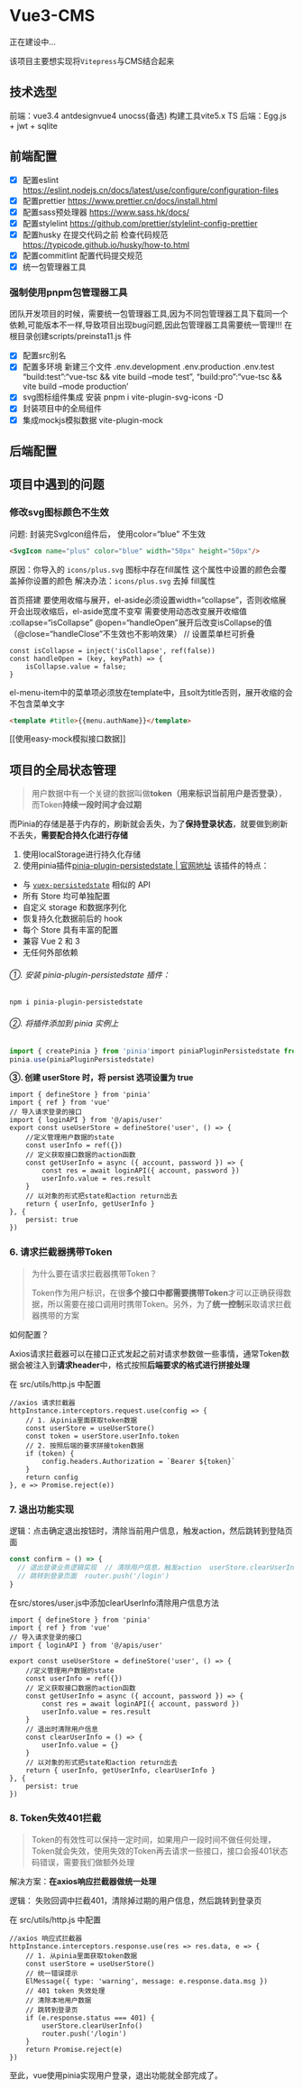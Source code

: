 

# Vue3-CMS

正在建设中…

该项目主要想实现将`Vitepress`与CMS结合起来

## 技术选型

前端：vue3.4 antdesignvue4 unocss(备选) 构建工具vite5.x TS
后端：Egg.js + jwt + sqlite

## 前端配置

- [x]  配置eslint https://eslint.nodejs.cn/docs/latest/use/configure/configuration-files
- [x]  配置prettier https://www.prettier.cn/docs/install.html
- [x]  配置sass预处理器 https://www.sass.hk/docs/
- [x]  配置stylelint https://github.com/prettier/stylelint-config-prettier
- [x]  配置husky 在提交代码之前 检查代码规范 https://typicode.github.io/husky/how-to.html
- [x]  配置commitlint 配置代码提交规范
- [x]  统一包管理器工具

### 强制使用pnpm包管理器工具

团队开发项目的时候，需要统一包管理器工具,因为不同包管理器工具下载同一个依赖,可能版本不一样,导致项目出现bug问题,因此包管理器工具需要统一管理!!!
在根目录创建scripts/preinsta11.js 件

- [x]  配置src别名
- [x]  配置多环境
新建三个文件
.env.development .env.production .env.test
“build:test”:“vue-tsc && vite build –mode test”,
“build:pro”:“vue-tsc && vite build –mode production’
- [x]  svg图标组件集成
安装 pnpm i vite-plugin-svg-icons -D
- [x]  封装项目中的全局组件
- [x]  集成mockjs模拟数据 vite-plugin-mock

## 后端配置

## 项目中遇到的问题

### 修改svg图标颜色不生效

问题: 封装完SvgIcon组件后， 使用color=“blue” 不生效

```html
<SvgIcon name="plus" color="blue" width="50px" height="50px"/>
```

原因：你导入的 `icons/plus.svg` 图标中存在fill属性 这个属性中设置的颜色会覆盖掉你设置的颜色
解决办法：`icons/plus.svg` 去掉 fill属性

首页搭建
要使用收缩与展开，el-aside必须设置width=“collapse”，否则收缩展开会出现收缩后，el-aside宽度不变窄
需要使用动态改变展开收缩值 :collapse=“isCollapse”
@open=“handleOpen”展开后改变isCollapse的值（@close=“handleClose”不生效也不影响效果）
// 设置菜单栏可折叠

```tsx
const isCollapse = inject('isCollapse', ref(false))
const handleOpen = (key, keyPath) => {
	isCollapse.value = false;
}
```

el-menu-item中的菜单项必须放在template中，且solt为title否则，展开收缩的会不包含菜单文字

```html
<template #title>{{menu.authName}}</template>
```

[[使用easy-mock模拟接口数据]]
## 项目的全局状态管理
> 用户数据中有一个关键的数据叫做**token（用来标识当前用户是否登录）**，而Token**持续一段时间才会过期**

而Pinia的存储是基于内存的，刷新就会丢失，为了**保持登录状态**，就要做到刷新不丢失，**需要配合持久化进行存储**
1. 使用localStorage进行持久化存储
2. 使用pinia插件[pinia-plugin-persistedstate | 官网地址](https://links.jianshu.com/go?to=https%3A%2F%2Fprazdevs.github.io%2Fpinia-plugin-persistedstate%2Fzh%2F)
该插件的特点：
- 与 [`vuex-persistedstate`](https://links.jianshu.com/go?to=https%3A%2F%2Fgithub.com%2Frobinvdvleuten%2Fvuex-persistedstate) 相似的 API
- 所有 Store 均可单独配置
- 自定义 storage 和数据序列化
- 恢复持久化数据前后的 hook
- 每个 Store 具有丰富的配置
- 兼容 Vue 2 和 3
- 无任何外部依赖
###### ①. 安装 pinia-plugin-persistedstate 插件：
`npm i pinia-plugin-persistedstate`
###### ②. 将插件添加到 pinia 实例上

```jsx
import { createPinia } from 'pinia'import piniaPluginPersistedstate from 'pinia-plugin-persistedstate'const pinia = createPinia()
pinia.use(piniaPluginPersistedstate)
```

**③. 创建 userStore 时，将 persist 选项设置为 true**

```tsx
import { defineStore } from 'pinia'
import { ref } from 'vue'
// 导入请求登录的接口
import { loginAPI } from '@/apis/user'
export const useUserStore = defineStore('user', () => {
    //定义管理用户数据的state
    const userInfo = ref({})
    // 定义获取接口数据的action函数
    const getUserInfo = async ({ account, password }) => {
        const res = await loginAPI({ account, password })
        userInfo.value = res.result
    }
    // 以对象的形式把state和action return出去
    return { userInfo, getUserInfo }
}, {
    persist: true
})
```

### 6. 请求拦截器携带Token

> 为什么要在请求拦截器携带Token？
> 
> 
> Token作为用户标识，在很**多个接口中都需要携带Token**才可以正确获得数据，所以需要在接口调用时携带Token。另外，为了**统一控制**采取请求拦截器携带的方案
> 

如何配置？

Axios请求拦截器可以在接口正式发起之前对请求参数做一些事情，通常Token数据会被注入到**请求header**中，格式按照**后端要求的格式进行拼接处理**

在 src/utils/http.js 中配置

```tsx
//axios 请求拦截器
httpInstance.interceptors.request.use(config => {
    // 1. 从pinia里面获取token数据
    const userStore = useUserStore()
    const token = userStore.userInfo.token
    // 2. 按照后端的要求拼接token数据
    if (token) {
        config.headers.Authorization = `Bearer ${token}`
    }
    return config
}, e => Promise.reject(e))
```

### 7. 退出功能实现

逻辑：点击确定退出按钮时，清除当前用户信息，触发action，然后跳转到登陆页面

```jsx
const confirm = () => {
  // 退出登录业务逻辑实现  // 清除用户信息，触发action  userStore.clearUserInfo()
  // 跳转到登录页面  router.push('/login')
}
```

在src/stores/user.js中添加clearUserInfo清除用户信息方法

```tsx
import { defineStore } from 'pinia'
import { ref } from 'vue'
// 导入请求登录的接口
import { loginAPI } from '@/apis/user'

export const useUserStore = defineStore('user', () => {
    //定义管理用户数据的state
    const userInfo = ref({})
    // 定义获取接口数据的action函数
    const getUserInfo = async ({ account, password }) => {
        const res = await loginAPI({ account, password })
        userInfo.value = res.result
    }
    // 退出时清除用户信息
    const clearUserInfo = () => {
        userInfo.value = {}
    }
    // 以对象的形式把state和action return出去
    return { userInfo, getUserInfo, clearUserInfo }
}, {
    persist: true
})
```

### 8. Token失效401拦截

> Token的有效性可以保持一定时间，如果用户一段时间不做任何处理，Token就会失效，使用失效的Token再去请求一些接口，接口会报401状态码错误，需要我们做额外处理
> 

解决方案：**在axios响应拦截器做统一处理**

逻辑： 失败回调中拦截401，清除掉过期的用户信息，然后跳转到登录页

在 src/utils/http.js 中配置

```tsx
//axios 响应式拦截器
httpInstance.interceptors.response.use(res => res.data, e => {
    // 1. 从pinia里面获取token数据
    const userStore = useUserStore()
    // 统一错误提示
    ElMessage({ type: 'warning', message: e.response.data.msg })
    // 401 token 失效处理
    // 清除本地用户数据
    // 跳转到登录页
    if (e.response.status === 401) {
        userStore.clearUserInfo()
        router.push('/login')
    }
    return Promise.reject(e)
})
```

至此，vue使用pinia实现用户登录，退出功能就全部完成了。
